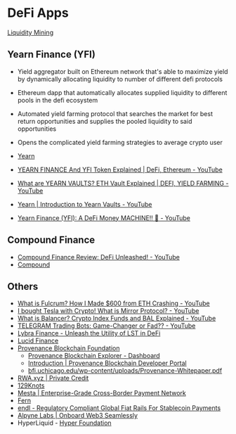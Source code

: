 # DeFi Apps

[Liquidity Mining](decentralized-applications/liquidity-mining.md)

## Yearn Finance (YFI)

- Yield aggregator built on Ethereum network that's able to maximize yield by dynamically allocating liquidity to number of different defi protocols
- Ethereum dapp that automatically allocates supplied liquidity to different pools in the defi ecosystem
- Automated yield farming protocol that searches the market for best return opportunities and supplies the pooled liquidity to said opportunities
- Opens the complicated yield farming strategies to average crypto user

- [Yearn](https://yearn.finance/)
- [YEARN FINANCE And YFI Token Explained | DeFi, Ethereum - YouTube](https://www.youtube.com/watch?v=qG1goOptZ5w&ab_channel=Finematics)
- [What are YEARN VAULTS? ETH Vault Explained | DEFI, YIELD FARMING - YouTube](https://www.youtube.com/watch?v=9vTaNl2_B8A&ab_channel=Finematics)
- [Yearn | Introduction to Yearn Vaults - YouTube](https://www.youtube.com/watch?v=a1TsO62402c)
- [Yearn Finance (YFI): A DeFi Money MACHINE!! 💸 - YouTube](https://www.youtube.com/watch?v=opfkTb4ndvc)

## Compound Finance

- [Compound Finance Review: DeFi Unleashed! - YouTube](https://www.youtube.com/watch?v=FUhlxX0pYQo)
- [Compound](https://compound.finance/)

## Others

- [What is Fulcrum? How I Made $600 from ETH Crashing - YouTube](https://www.youtube.com/watch?v=OqTGu9NlaBI)
- [I bought Tesla with Crypto! What is Mirror Protocol? - YouTube](https://www.youtube.com/watch?v=dCpckWMXi4o)
- [What is Balancer? Crypto Index Funds and BAL Explained - YouTube](https://www.youtube.com/watch?v=IX6rUhNC8uA)
- [TELEGRAM Trading Bots: Game-Changer or Fad?? - YouTube](https://www.youtube.com/watch?v=FzgE0EPFpfY)
- [Lybra Finance - Unleash the Utility of LST in DeFi](https://route2fi.substack.com/p/lybra-finance-unleash-the-utility)
- [Lucid Finance](https://lucidfinance.xyz/)
- [Provenance Blockchain Foundation](https://provenance.io/)
	- [Provenance Blockchain Explorer - Dashboard](https://explorer.provenance.io/dashboard)
	- [Introduction | Provenance Blockchain Developer Portal](https://developer.provenance.io/docs/)
	- [bfi.uchicago.edu/wp-content/uploads/Provenance-Whitepaper.pdf](https://bfi.uchicago.edu/wp-content/uploads/Provenance-Whitepaper.pdf)
- [RWA.xyz \| Private Credit](https://app.rwa.xyz/private_credit)
- [129Knots](https://129knots.com/)
- [Mesta \| Enterprise-Grade Cross-Border Payment Network](https://www.mesta.xyz/)
- [Fern](https://fernhq.com/)
- [endl - Regulatory Compliant Global Fiat Rails For Stablecoin Payments](https://endl.io/)
- [Alpyne Labs \| Onboard Web3 Seamlessly](https://alpyne.tech/)
- HyperLiquid - [Hyper Foundation](https://hyperfoundation.org/)
